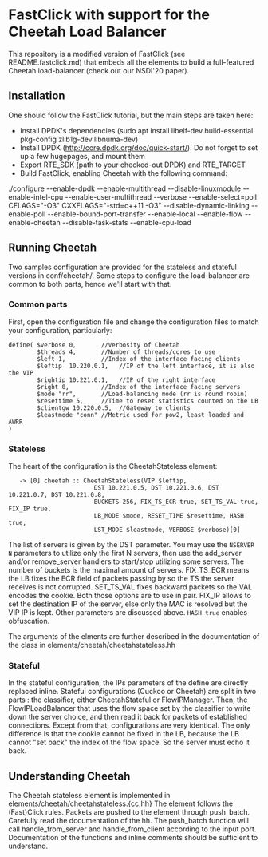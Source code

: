 # FastClick with support for the Cheetah Load Balancer

This repository is a modified version of FastClick (see README.fastclick.md)
that embeds all the elements to build a full-featured Cheetah load-balancer
(check out our NSDI'20 paper).

## Installation

One should follow the FastClick tutorial, but the main steps are taken here:

 * Install DPDK's dependencies (sudo apt install libelf-dev build-essential pkg-config zlib1g-dev libnuma-dev)
 * Install DPDK (http://core.dpdk.org/doc/quick-start/). Do not forget to set up a few hugepages, and mount them
 * Export RTE\_SDK (path to your checked-out DPDK) and RTE\_TARGET
 * Build FastClick, enabling Cheetah with the following command:

./configure --enable-dpdk --enable-multithread --disable-linuxmodule --enable-intel-cpu --enable-user-multithread --verbose --enable-select=poll CFLAGS="-O3" CXXFLAGS="-std=c++11 -O3"  --disable-dynamic-linking --enable-poll --enable-bound-port-transfer --enable-local --enable-flow --enable-cheetah --disable-task-stats --enable-cpu-load

## Running Cheetah

Two samples configuration are provided for the stateless and stateful versions in conf/cheetah/. Some steps to configure the load-balancer are common to both parts, hence we'll start with that.

### Common parts
First, open the configuration file and change the configuration files to match your configuration, particularly:

```
define( $verbose 0,       //Verbosity of Cheetah
        $threads 4,       //Number of threads/cores to use
        $left 1,          //Index of the interface facing clients
        $leftip  10.220.0.1,   //IP of the left interface, it is also the VIP
        $rightip 10.221.0.1,   //IP of the right interface
        $right 0,         //Index of the interface facing servers
        $mode "rr",       //Load-balancing mode (rr is round robin)
        $resettime 5,     //Time to reset statistics counted on the LB
        $clientgw 10.220.0.5,  //Gateway to clients
        $leastmode "conn" //Metric used for pow2, least loaded and AWRR
)
```

### Stateless
The heart of the configuration is the CheetahStateless element:

```
   -> [0] cheetah :: CheetahStateless(VIP $leftip,
                        DST 10.221.0.5, DST 10.221.0.6, DST 10.221.0.7, DST 10.221.0.8,
                        BUCKETS 256, FIX_TS_ECR true, SET_TS_VAL true, FIX_IP true,
                        LB_MODE $mode, RESET_TIME $resettime, HASH true,
                        LST_MODE $leastmode, VERBOSE $verbose)[0]
```

The list of servers is given by the DST parameter. You may use the `NSERVER N` parameters to utilize only the first N servers, then use the add_server and/or remove_server handlers to start/stop utilizing some servers. The number of buckets is the maximal amount of servers. FIX_TS_ECR means the LB fixes the ECR field of packets passing by so the TS the server receives is not corrupted. SET_TS_VAL fixes backward packets so the VAL encodes the cookie. Both those options are to use in pair. FIX_IP allows to set the destination IP of the server, else only the MAC is resolved but the VIP IP is kept. Other parameters are discussed above. `HASH true` enables obfuscation.

The arguments of the elments are further described in the documentation of the class in elements/cheetah/cheetahstateless.hh

### Stateful
In the stateful configuration, the IPs parameters of the define are directly replaced inline.
Stateful configurations (Cuckoo or Cheetah) are split in two parts : the classifier, either CheetahStateful or FlowIPManager. Then, the FlowIPLoadBalancer that uses the flow space set by the classifier to write down the server choice, and then read it back for packets of established connections. Except from that, configurations are very identical.
The only difference is that the cookie cannot be fixed in the LB, because the LB cannot "set back" the index of the flow space. So the server must echo it back.

## Understanding Cheetah
The Cheetah stateless element is implemented in elements/cheetah/cheetahstateless.{cc,hh}
The element follows the (Fast)Click rules. Packets are pushed to the element through push_batch. Carefully read the documentation of the hh. The push_batch function will call handle_from_server and handle_from_client according to the input port. Documentation of the functions and inline comments should be sufficient to understand.
